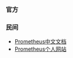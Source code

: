 
### 官方


### 民间
- [Prometheus中文文档](https://prometheus.wang/)
- [Prometheus个人网站](https://www.k8stech.net/)
